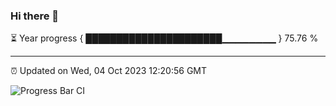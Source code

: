 ### Hi there 👋

⏳ Year progress { ██████████████████████▁▁▁▁▁▁▁▁ } 75.76 %

---

⏰ Updated on Wed, 04 Oct 2023 12:20:56 GMT

![Progress Bar CI](https://github.com/liununu/liununu/workflows/Progress%20Bar%20CI/badge.svg)
